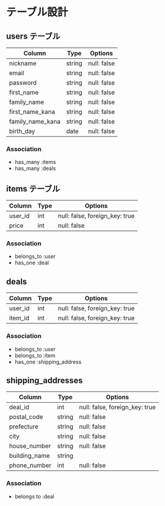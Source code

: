 # テーブル設計

## users テーブル

| Column           | Type   | Options     |
| ---------------- | ------ | ----------- |
| nickname         | string | null: false |
| email            | string | null: false |
| password         | string | null: false |
| first_name       | string | null: false |
| family_name      | string | null: false |
| first_name_kana  | string | null: false |
| family_name_kana | string | null: false |
| birth_day        | date   | null: false |

### Association

- has_many :items
- has_many :deals

## items テーブル

| Column  | Type   | Options                        |
| ------- | ------ | ------------------------------ |
| user_id | int    | null: false, foreign_key: true |
| price   | int    | null: false                    |

### Association

- belongs_to :user
- has_one :deal

## deals

| Column  | Type | Options                        |
| ------- | ---- | ------------------------------ |
| user_id | int  | null: false, foreign_key: true |
| item_id | int  | null: false, foreign_key: true |

### Association

- belongs_to :user
- belongs_to :item
- has_one :shipping_address

## shipping_addresses

| Column        | Type   | Options                        |
| ------------- | ------ | ------------------------------ |
| deal_id       | int    | null: false, foreign_key: true |
| postal_code   | string | null: false                    |
| prefecture    | string | null: false                    |
| city          | string | null: false                    |
| house_number  | string | null: false                    |
| building_name | string |                                |
| phone_number  | int    | null: false                    |

### Association

- belongs to :deal